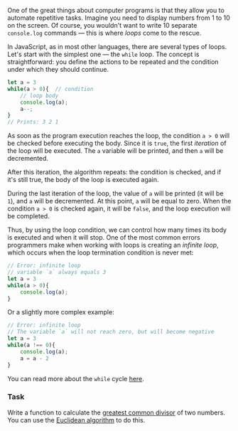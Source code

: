One of the great things about computer programs is that they allow you to automate repetitive tasks. 
Imagine you need to display numbers from 1 to 10 on the screen.
Of course, you wouldn't want to write 10 separate `console.log` commands — this is where _loops_ come to the rescue.

In JavaScript, as in most other languages, there are several types of loops. Let's start with the simplest one — the `while` loop.
The concept is straightforward: you define the actions to be repeated and the condition under which they should continue.

```js
let a = 3
while(a > 0){  // condition
    // loop body
    console.log(a);
    a--;
}
// Prints: 3 2 1
```

As soon as the program execution reaches the loop, the condition `a > 0` will be checked before executing the body. 
Since it is `true`, the first _iteration_ of the loop will be executed. The `a` variable will be printed, and then `a` will be decremented.

After this iteration, the algorithm repeats: the condition is checked, and if it's still true, the body of the loop is executed again.

During the last iteration of the loop, the value of `a` will be printed (it will be `1`), and `a` will be decremented.
At this point, `a` will be equal to zero. When the condition `a > 0` is checked again, it will be `false`, and the loop execution will be completed.

Thus, by using the loop condition, we can control how many times its body is executed and when it will stop.
One of the most common errors programmers make when working with loops is creating an _infinite loop_, which occurs when the loop termination condition is never met:

```js
// Error: infinite loop
// variable `a` always equals 3
let a = 3
while(a > 0){
    console.log(a);
}
```

Or a slightly more complex example:

```js
// Error: infinite loop
// The variable `a` will not reach zero, but will become negative
let a = 3
while(a !== 0){
    console.log(a);
    a = a - 2
}
```

You can read more about the `while` cycle [here](https://developer.mozilla.org/en-US/docs/Web/JavaScript/Reference/Statements/while).

### Task
Write a function to calculate the [greatest common divisor](https://en.wikipedia.org/wiki/Greatest_common_divisor) of two numbers. 
You can use the [Euclidean algorithm](https://en.wikipedia.org/wiki/Euclidean_algorithm#Implementations) to do this.
